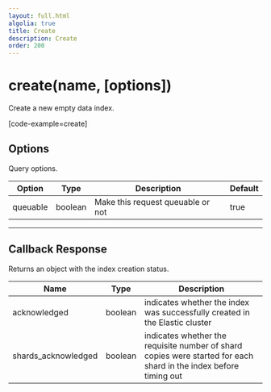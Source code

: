 ```yaml
---
layout: full.html
algolia: true
title: Create
description: Create
order: 200
---
```


# create(name, [options])

Create a new empty data index.

[code-example=create]

## Options

Query options.

| Option | Type | Description | Default
|--------|------|-------------|---------
| queuable | boolean | Make this request queuable or not  | true

---

## Callback Response

Returns an object with the index creation status.

| Name | Type | Description
|------|------|-------------
| acknowledged | boolean | indicates whether the index was successfully created in the Elastic cluster
| shards_acknowledged | boolean | indicates whether the requisite number of shard copies were started for each shard in the index before timing out
